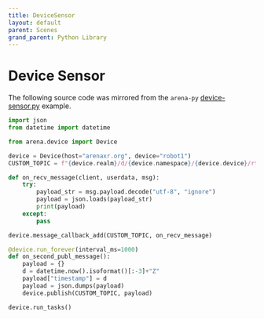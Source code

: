 ```yaml
---
title: DeviceSensor
layout: default
parent: Scenes
grand_parent: Python Library
---
```


# Device Sensor

The following source code was mirrored from the `arena-py` [device-sensor.py](https://github.com/arenaxr/arena-py/blob/master/examples/scenes/device-sensor.py) example.

```python
import json
from datetime import datetime

from arena.device import Device

device = Device(host="arenaxr.org", device="robot1")
CUSTOM_TOPIC = f"{device.realm}/d/{device.namespace}/{device.device}/rtc1"

def on_recv_message(client, userdata, msg):
    try:
        payload_str = msg.payload.decode("utf-8", "ignore")
        payload = json.loads(payload_str)
        print(payload)
    except:
        pass

device.message_callback_add(CUSTOM_TOPIC, on_recv_message)

@device.run_forever(interval_ms=1000)
def on_second_publ_message():
    payload = {}
    d = datetime.now().isoformat()[:-3]+"Z"
    payload["timestamp"] = d
    payload = json.dumps(payload)
    device.publish(CUSTOM_TOPIC, payload)

device.run_tasks()
```
